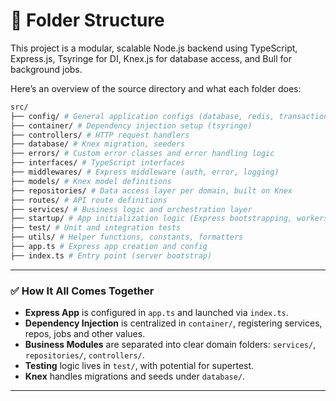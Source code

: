 # 📂 Folder Structure

This project is a modular, scalable Node.js backend using TypeScript, Express.js, Tsyringe for DI, Knex.js for database access, and Bull for background jobs.

Here’s an overview of the source directory and what each folder does:

```bash
src/
├── config/ # General application configs (database, redis, transactions, knex )
├── container/ # Dependency injection setup (tsyringe)
├── controllers/ # HTTP request handlers
├── database/ # Knex migration, seeders
├── errors/ # Custom error classes and error handling logic
├── interfaces/ # TypeScript interfaces
├── middlewares/ # Express middleware (auth, error, logging)
├── models/ # Knex model definitions
├── repositories/ # Data access layer per domain, built on Knex
├── routes/ # API route definitions
├── services/ # Business logic and orchestration layer
├── startup/ # App initialization logic (Express bootstrapping, workers)
├── test/ # Unit and integration tests
├── utils/ # Helper functions, constants, formatters
├── app.ts # Express app creation and config
├── index.ts # Entry point (server bootstrap)
```

---

### ✅ How It All Comes Together

- **Express App** is configured in `app.ts` and launched via `index.ts`.
- **Dependency Injection** is centralized in `container/`, registering services, repos, jobs and other values.
- **Business Modules** are separated into clear domain folders: `services/`, `repositories/`, `controllers/`.
- **Testing** logic lives in `test/`, with potential for supertest.
- **Knex** handles migrations and seeds under `database/`.

---
